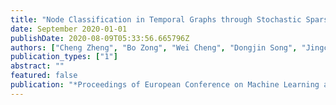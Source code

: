 ```yaml
---
title: "Node Classification in Temporal Graphs through Stochastic Sparsification and Temporal Structural Convolution"
date: September 2020-01-01
publishDate: 2020-08-09T05:33:56.665796Z
authors: ["Cheng Zheng", "Bo Zong", "Wei Cheng", "Dongjin Song", "Jingchao Ni", "Wenchao Yu", "Haifeng Chen", "Wei Wang"]
publication_types: ["1"]
abstract: ""
featured: false
publication: "*Proceedings of European Conference on Machine Learning and Principles and Practice of Knowledge Discovery in Databases (ECML-PKDD)*"
---
```


